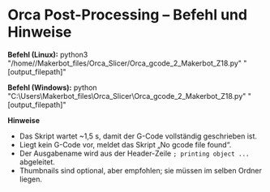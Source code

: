 # Orca Post-Processing – Befehl und Hinweise

**Befehl (Linux):**
python3 "/home/<USER>/Makerbot_files/Orca_Slicer/Orca_gcode_2_Makerbot_Z18.py" "[output_filepath]"

**Befehl (Windows):**
python "C:\Users<USER>\Makerbot_files\Orca_Slicer\Orca_gcode_2_Makerbot_Z18.py" "[output_filepath]"

**Hinweise**
- Das Skript wartet ~1,5 s, damit der G-Code vollständig geschrieben ist.
- Liegt kein G-Code vor, meldet das Skript „No gcode file found“.
- Der Ausgabename wird aus der Header-Zeile `; printing object ...` abgeleitet.
- Thumbnails sind optional, aber empfohlen; sie müssen im selben Ordner liegen.
